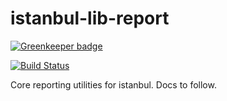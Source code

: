 istanbul-lib-report
===================

[![Greenkeeper badge](https://badges.greenkeeper.io/istanbuljs/istanbul-lib-report.svg)](https://greenkeeper.io/)

[![Build Status](https://travis-ci.org/istanbuljs/istanbul-lib-report.svg?branch=master)](https://travis-ci.org/istanbuljs/istanbul-lib-report)

Core reporting utilities for istanbul. Docs to follow.

